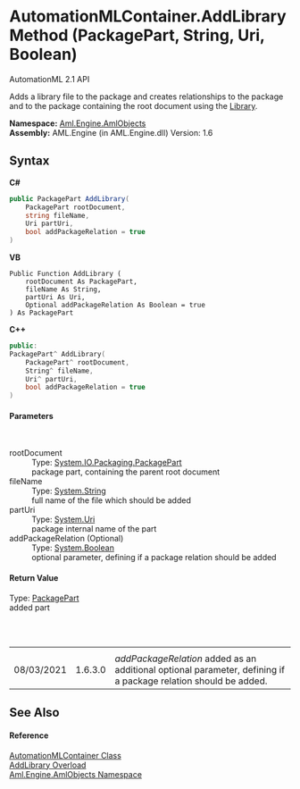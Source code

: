 # AutomationMLContainer.AddLibrary Method (PackagePart, String, Uri, Boolean)
AutomationML 2.1 API 

Adds a library file to the package and creates relationships to the package and to the package containing the root document using the <a href="F_Aml_Engine_AmlObjects_AutomationMLContainer_RelationshipType_Library">Library</a>.

**Namespace:**&nbsp;<a href="N_Aml_Engine_AmlObjects">Aml.Engine.AmlObjects</a><br />**Assembly:**&nbsp;AML.Engine (in AML.Engine.dll) Version: 1.6

## Syntax

**C#**<br />
``` C#
public PackagePart AddLibrary(
	PackagePart rootDocument,
	string fileName,
	Uri partUri,
	bool addPackageRelation = true
)
```

**VB**<br />
``` VB
Public Function AddLibrary ( 
	rootDocument As PackagePart,
	fileName As String,
	partUri As Uri,
	Optional addPackageRelation As Boolean = true
) As PackagePart
```

**C++**<br />
``` C++
public:
PackagePart^ AddLibrary(
	PackagePart^ rootDocument, 
	String^ fileName, 
	Uri^ partUri, 
	bool addPackageRelation = true
)
```


#### Parameters
&nbsp;<dl><dt>rootDocument</dt><dd>Type: <a href="https://docs.microsoft.com/dotnet/api/system.io.packaging.packagepart" target="_parent" rel="noopener noreferrer">System.IO.Packaging.PackagePart</a><br />package part, containing the parent root document</dd><dt>fileName</dt><dd>Type: <a href="https://docs.microsoft.com/dotnet/api/system.string" target="_parent" rel="noopener noreferrer">System.String</a><br />full name of the file which should be added</dd><dt>partUri</dt><dd>Type: <a href="https://docs.microsoft.com/dotnet/api/system.uri" target="_parent" rel="noopener noreferrer">System.Uri</a><br />package internal name of the part</dd><dt>addPackageRelation (Optional)</dt><dd>Type: <a href="https://docs.microsoft.com/dotnet/api/system.boolean" target="_parent" rel="noopener noreferrer">System.Boolean</a><br />optional parameter, defining if a package relation should be added</dd></dl>

#### Return Value
Type: <a href="https://docs.microsoft.com/dotnet/api/system.io.packaging.packagepart" target="_parent" rel="noopener noreferrer">PackagePart</a><br />added part

##
&nbsp;<table><tr><th /><th /><th /></tr><tr><td>08/03/2021</td><td>1.6.3.0</td><td>*addPackageRelation* added as an additional optional parameter, defining if a package relation should be added.</td></tr></table>

## See Also


#### Reference
<a href="T_Aml_Engine_AmlObjects_AutomationMLContainer">AutomationMLContainer Class</a><br /><a href="Overload_Aml_Engine_AmlObjects_AutomationMLContainer_AddLibrary">AddLibrary Overload</a><br /><a href="N_Aml_Engine_AmlObjects">Aml.Engine.AmlObjects Namespace</a><br />